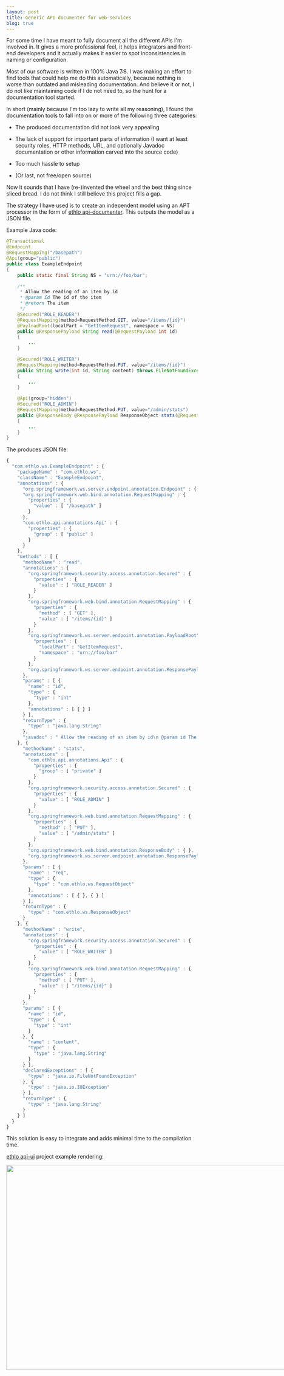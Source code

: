 ```yaml
---
layout: post
title: Generic API documenter for web-services
blog: true
---
```

For some time I have meant to fully document all the different APIs I'm involved in. It gives a more professional feel, it helps integrators and front-end developers and it actually makes it easier to spot inconsistencies in naming or configuration. 

Most of our software is written in 100% Java 7∕8. I was making an effort to find tools that could help me do this automatically, because nothing is worse than outdated and misleading documentation. And believe it or not, I do not like maintaining code if I do not need to, so the hunt for 
a documentation tool started.

In short (mainly because I'm too lazy to write all my reasoning), I found the documentation tools to fall into on or more of the following three categories:

* The produced documentation did not look very appealing

* The lack of support for important parts of information (I want at least security roles, HTTP methods, URL, and optionally Javadoc documentation or other information carved into the source code)

* Too much hassle to setup

* (Or last, not free/open source)

Now it sounds that I have (re-)invented the wheel and the best thing since sliced bread. I do not think I still believe this project fills a gap. 

The strategy I have used is to create an independent model using an APT processor in the form of <a href="http://github.com/ethlo/api-documenter">ethlo api-documenter</a>. This outputs the model as a JSON file.

Example Java code:

```java
@Transactional
@Endpoint
@RequestMapping("/basepath")
@Api(group="public")
public class ExampleEndpoint
{
    public static final String NS = "urn://foo/bar";

    /**
     * Allow the reading of an item by id
     * @param id The id of the item
     * @return The item
     */
    @Secured("ROLE_READER")
    @RequestMapping(method=RequestMethod.GET, value="/items/{id}")
    @PayloadRoot(localPart = "GetItemRequest", namespace = NS)
    public @ResponsePayload String read(@RequestPayload int id)
    {
        ...
    }

    @Secured("ROLE_WRITER")
    @RequestMapping(method=RequestMethod.PUT, value="/items/{id}") 
    public String write(int id, String content) throws FileNotFoundException, IOException
    {
        ...
    }

    @Api(group="hidden")
    @Secured("ROLE_ADMIN")
    @RequestMapping(method=RequestMethod.PUT, value="/admin/stats") 
    public @ResponseBody @ResponsePayload ResponseObject stats(@RequestPayload @RequestBody RequestObject req)
    {
        ...
    }
}
```

The produces JSON file:

```javascript
{
  "com.ethlo.ws.ExampleEndpoint" : {
    "packageName" : "com.ethlo.ws",
    "className" : "ExampleEndpoint",
    "annotations" : {
      "org.springframework.ws.server.endpoint.annotation.Endpoint" : { },
      "org.springframework.web.bind.annotation.RequestMapping" : {
        "properties" : {
          "value" : [ "/basepath" ]
        }
      },
      "com.ethlo.api.annotations.Api" : {
        "properties" : {
          "group" : [ "public" ]
        }
      }
    },
    "methods" : [ {
      "methodName" : "read",
      "annotations" : {
        "org.springframework.security.access.annotation.Secured" : {
          "properties" : {
            "value" : [ "ROLE_READER" ]
          }
        },
        "org.springframework.web.bind.annotation.RequestMapping" : {
          "properties" : {
            "method" : [ "GET" ],
            "value" : [ "/items/{id}" ]
          }
        },
        "org.springframework.ws.server.endpoint.annotation.PayloadRoot" : {
          "properties" : {
            "localPart" : "GetItemRequest",
            "namespace" : "urn://foo/bar"
          }
        },
        "org.springframework.ws.server.endpoint.annotation.ResponsePayload" : { }
      },
      "params" : [ {
        "name" : "id",
        "type" : {
          "type" : "int"
        },
        "annotations" : [ { } ]
      } ],
      "returnType" : {
        "type" : "java.lang.String"
      },
      "javadoc" : " Allow the reading of an item by id\n @param id The id of the item\n @return The item\n"
    }, {
      "methodName" : "stats",
      "annotations" : {
        "com.ethlo.api.annotations.Api" : {
          "properties" : {
            "group" : [ "private" ]
          }
        },
        "org.springframework.security.access.annotation.Secured" : {
          "properties" : {
            "value" : [ "ROLE_ADMIN" ]
          }
        },
        "org.springframework.web.bind.annotation.RequestMapping" : {
          "properties" : {
            "method" : [ "PUT" ],
            "value" : [ "/admin/stats" ]
          }
        },
        "org.springframework.web.bind.annotation.ResponseBody" : { },
        "org.springframework.ws.server.endpoint.annotation.ResponsePayload" : { }
      },
      "params" : [ {
        "name" : "req",
        "type" : {
          "type" : "com.ethlo.ws.RequestObject"
        },
        "annotations" : [ { }, { } ]
      } ],
      "returnType" : {
        "type" : "com.ethlo.ws.ResponseObject"
      }
    }, {
      "methodName" : "write",
      "annotations" : {
        "org.springframework.security.access.annotation.Secured" : {
          "properties" : {
            "value" : [ "ROLE_WRITER" ]
          }
        },
        "org.springframework.web.bind.annotation.RequestMapping" : {
          "properties" : {
            "method" : [ "PUT" ],
            "value" : [ "/items/{id}" ]
          }
        }
      },
      "params" : [ {
        "name" : "id",
        "type" : {
          "type" : "int"
        }
      }, {
        "name" : "content",
        "type" : {
          "type" : "java.lang.String"
        }
      } ],
      "declaredExceptions" : [ {
        "type" : "java.io.FileNotFoundException"
      }, {
        "type" : "java.io.IOException"
      } ],
      "returnType" : {
        "type" : "java.lang.String"
      }
    } ]
  }
}

```

This solution is easy to integrate and adds minimal time to the compilation time. 

<p><a href="http://github.com/ethlo/api-ui">ethlo api-ui</a> project example rendering:</p>
<div>
    <a style="float:left;" href="https://cloud.githubusercontent.com/assets/1384689/3119659/dcf01cf6-e748-11e3-8637-433cd72abb49.png" target="_blank"><img width="960" height="540"       src="https://cloud.githubusercontent.com/assets/1384689/3119659/dcf01cf6-e748-11e3-8637-433cd72abb49.png"/></a>

    <a style="float:left;" href="https://cloud.githubusercontent.com/assets/1384689/3119660/dcf04ea6-e748-11e3-80d7-6c1e3a7ee4ba.png" target="_blank"><img width="960" height="540" src="https://cloud.githubusercontent.com/assets/1384689/3119660/dcf04ea6-e748-11e3-80d7-6c1e3a7ee4ba.png"/></a>
</div>
